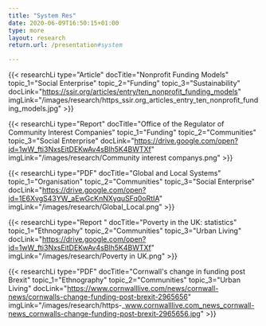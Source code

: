 ```yaml
---
title: "System Res"
date: 2020-06-09T16:50:15+01:00
type: more 
layout: research
return.url: /presentation#system

---
```


{{< researchLi 
type="Article" 
docTitle="Nonprofit Funding Models"
topic_1="Social Enterprise"
topic_2="Funding"
topic_3="Sustainability" 
docLink="https://ssir.org/articles/entry/ten_nonprofit_funding_models"
imgLink="/images/research/https_ssir.org_articles_entry_ten_nonprofit_funding_models.jpg" >}}

{{< researchLi 
type="Report" 
docTitle="Office of the Regulator of Community Interest Companies"
topic_1="Funding"
topic_2="Communities"
topic_3="Social Enterprise" 
docLink="https://drive.google.com/open?id=1wW_fti3NxsEitDEKwAv4sBlh5K4BWTXf"
imgLink="/images/research/Community interest companys.png" >}}

{{< researchLi 
type="PDF" 
docTitle="Global and Local Systems"
topic_1="Organisation"
topic_2="Communities"
topic_3="Social Enterprise" 
docLink="https://drive.google.com/open?id=1E6XvgS43YW_aEwGcKnNXyquSFq0oRtIA"
imgLink="/images/research/Global_Local.png" >}}

{{< researchLi 
type="Report " 
docTitle="Poverty in the UK: statistics"
topic_1="Ethnography"
topic_2="Communities"
topic_3="Urban Living" 
docLink="https://drive.google.com/open?id=1wW_fti3NxsEitDEKwAv4sBlh5K4BWTXf"
imgLink="/images/research/Poverty in UK.png" >}}

{{< researchLi 
type="PDF" 
docTitle="Cornwall's change in funding post Brexit"
topic_1="Ethnography"
topic_2="Communities"
topic_3="Urban Living" 
docLink="https://www.cornwalllive.com/news/cornwall-news/cornwalls-change-funding-post-brexit-2965656"
imgLink="/images/research/https-_www.cornwalllive.com_news_cornwall-news_cornwalls-change-funding-post-brexit-2965656.jpg" >}}
